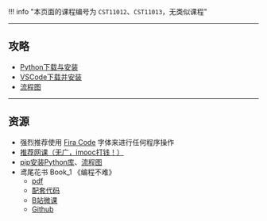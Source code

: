 !!! info "本页面的课程编号为 `CST11012`、`CST11013`，无类似课程"

---

## 攻略
- [Python下载与安装](../../技巧/Python下载与安装.md)
- [VSCode下载并安装](../../技巧/VSCode下载并安装.md)
- [流程图](../../技巧/流程图.md)

---

## 资源
- 强烈推荐使用 [Fira Code](../../技巧/FiraCode下载并安装.md) 字体来进行任何程序操作
- [推荐网课（无广，imooc打钱！）](https://www.imooc.com/learn/1261)  
- [pip安装Python库](../../技巧/pip安装Python库.md)、[流程图](../../技巧/流程图.md)
- 鸢尾花书 Book_1 《编程不难》  
    - [pdf](https://api.ecylt.top/v1/lanzou_link?url=https://cqu-openlib.lanzout.com/ifTOc1upbsbc&type=down)  
    - [配套代码](https://api.ecylt.top/v1/lanzou_link?url=https://cqu-openlib.lanzout.com/i4Wu51upbtsf&type=down)  
    - [B站微课](https://space.bilibili.com/513194466)  
    - [Github](https://github.com/Visualize-ML/Book1_Python-For-Beginners)  